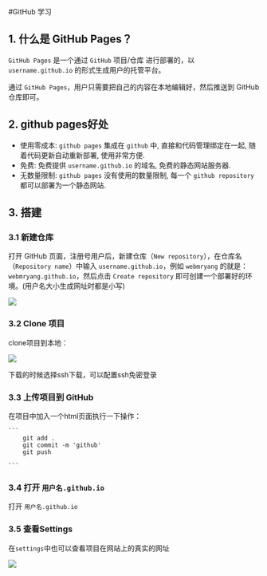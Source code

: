 #GitHub 学习



## 1. 什么是 GitHub Pages？

`GitHub Pages` 是一个通过 `GitHub` 项目/仓库 进行部署的，以 `username.github.io` 的形式生成用户的托管平台。

通过 `GitHub Pages`，用户只需要把自己的内容在本地编辑好，然后推送到 GitHub 仓库即可。




## 2. github pages好处

* 使用零成本: `github pages` 集成在 `github` 中, 直接和代码管理绑定在一起, 随着代码更新自动重新部署, 使用非常方便.
* 免费: 免费提供 `username.github.io` 的域名, 免费的静态网站服务器.
* 无数量限制: `github pages` 没有使用的数量限制, 每一个 `github repository` 都可以部署为一个静态网站.


## 3. 搭建


### 3.1 新建仓库

打开 GitHub 页面，注册号用户后，新建仓库（`New repository`），在仓库名（`Repository name`）中输入 `username.github.io`，例如 `webmryang` 的就是：`webmryang.github.io`，然后点击 `Create repository` 即可创建一个部署好的环境。(用户名大小生成网址时都是小写)

![](../../../image/github_init.png)


### 3.2 Clone 项目

clone项目到本地：

![](../../../image/github_clone.png)

下载的时候选择ssh下载，可以配置ssh免密登录


### 3.3 上传项目到 GitHub

在项目中加入一个html页面执行一下操作：


    ```
        git add .
        git commit -m 'github'
        git push

    ```


### 3.4  打开 `用户名.github.io`

打开 `用户名.github.io`


### 3.5 查看Settings

在`settings`中也可以查看项目在网站上的真实的网址

![](../../../image/github_website.png)


